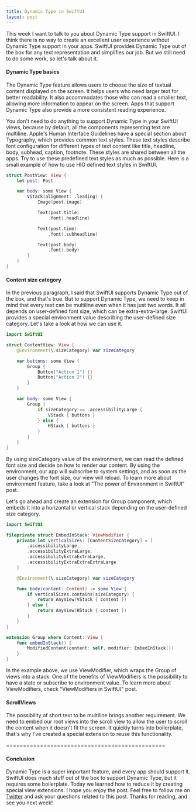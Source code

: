 ```yaml
---
title: Dynamic Type in SwiftUI
layout: post
---
```


This week I want to talk to you about Dynamic Type support in SwiftUI. I think there is no way to create an excellent user experience without Dynamic Type support in your apps. SwiftUI provides Dynamic Type out of the box for any text representation and simplifies our job. But we still need to do some work, so let's talk about it.

#### Dynamic Type basics
The Dynamic Type feature allows users to choose the size of textual content displayed on the screen. It helps users who need larger text for better readability. It also accommodates those who can read a smaller text, allowing more information to appear on the screen. Apps that support Dynamic Type also provide a more consistent reading experience.

You don't need to do anything to support Dynamic Type in your SwiftUI views, because by default, all the components representing text are multiline. Apple's Human Interface Guidelines have a special section about Typography, which provides common text styles. These text styles describe font configuration for different types of text content like title, headline, body, subhead, caption, footnote. These styles are shared between all the apps. Try to use these predefined text styles as much as possible. Here is a small example of how to use HIG defined text styles in SwiftUI.

```swift
struct PostView: View {
    let post: Post

    var body: some View {
        VStack(alignment: .leading) {
            Image(post.image)

            Text(post.title)
                .font(.headline)

            Text(post.time)
                .font(.subheadline)

            Text(post.body)
                .font(.body)
        }
    }
}
```

#### Content size category
In the previous paragraph, I said that SwiftUI supports Dynamic Type out of the box, and that's true. But to support Dynamic Type, we need to keep in mind that every text can be multiline even when it has just two words. It all depends on user-defined font size, which can be extra-extra-large. SwiftUI provides a special environment value describing the user-defined size category. Let's take a look at how we can use it.

```swift
import SwiftUI

struct ContentView: View {
    @Environment(\.sizeCategory) var sizeCategory

    var buttons: some View {
        Group {
            Button("Action 1") {}
            Button("Action 2") {}
        }
    }

    var body: some View {
        Group {
            if sizeCategory == .accessibilityLarge {
                VStack { buttons }
            } else {
                HStack { buttons }
            }
        }
    }
}

```

By using sizeCategory value of the environment, we can read the defined font size and decide on how to render our content. By using the environment, our app will subscribe to system settings, and as soon as the user changes the font size, our view will reload. To learn more about environment feature, take a look at "The power of Environment in SwiftUI" post.

Let's go ahead and create an extension for Group component, which embeds it into a horizontal or vertical stack depending on the user-defined size category.

```swift
import SwiftUI

fileprivate struct EmbedInStack: ViewModifier {
    private let verticalSizes: [ContentSizeCategory] = [
        .accessibilityLarge,
        .accessibilityExtraLarge,
        .accessibilityExtraExtraLarge,
        .accessibilityExtraExtraExtraLarge
    ]

    @Environment(\.sizeCategory) var sizeCategory

    func body(content: Content) -> some View {
        if verticalSizes.contains(sizeCategory) {
            return AnyView(VStack { content })
        } else {
            return AnyView(HStack { content })
        }
    }
}

extension Group where Content: View {
    func embedInStack() {
        ModifiedContent(content: self, modifier: EmbedInStack())
    }
}
```

In the example above, we use ViewModifier, which wraps the Group of views into a stack. One of the benefits of ViewModifiers is the possibility to have a state or subscribe to environment value. To learn more about ViewModifiers, check "ViewModifiers in SwiftUI" post.

#### ScrollViews
The possibility of short text to be multiline brings another requirement. We need to embed our root views into the scroll view to allow the user to scroll the content when it doesn't fit the screen. It quickly turns into boilerplate, that's why I've created a special extension to reuse this functionality.

===============================================

#### Conclusion
Dynamic Type is a super important feature, and every app should support it. SwiftUI does much stuff out of the box to support Dynamic Type, but it requires some boilerplate. Today we learned how to reduce it by creating special view extensions. I hope you enjoy the post. Feel free to follow me on [Twitter](https://twitter.com/mecid) and ask your questions related to this post. Thanks for reading, and see you next week! 

